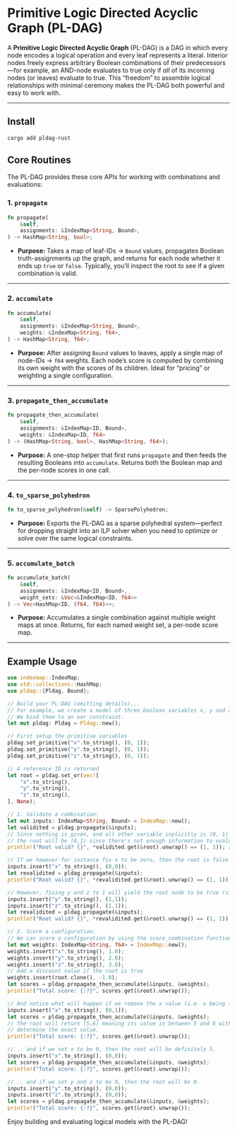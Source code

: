 # Primitive Logic Directed Acyclic Graph (PL-DAG)

A **Primitive Logic Directed Acyclic Graph** (PL-DAG) is a DAG in which every node encodes a logical operation and every leaf represents a literal. Interior nodes freely express arbitrary Boolean combinations of their predecessors—for example, an AND-node evaluates to true only if _all_ of its incoming nodes (or leaves) evaluate to true. This “freedom” to assemble logical relationships with minimal ceremony makes the PL-DAG both powerful and easy to work with.

---

## Install
```bash
cargo add pldag-rust
```

## Core Routines

The PL-DAG provides these core APIs for working with combinations and evaluations:

### 1. `propagate`

```rust
fn propagate(
    &self,
    assignments: &IndexMap<String, Bound>,
) -> HashMap<String, bool>;
```

- **Purpose:** Takes a map of leaf-IDs → `Bound` values, propagates Boolean truth-assignments up the graph, and returns for each node whether it ends up `true` or `false`. Typically, you’ll inspect the root to see if a given combination is valid.

---

### 2. `accumulate`

```rust
fn accumulate(
    &self,
    assignments: &IndexMap<String, Bound>,
    weights: &IndexMap<String, f64>,
) -> HashMap<String, f64>;
```

- **Purpose:** After assigning `Bound` values to leaves, apply a single map of node-IDs → `f64` weights. Each node’s score is computed by combining its own weight with the scores of its children. Ideal for “pricing” or weighting a single configuration.

---

### 3. `propagate_then_accumulate`

```rust
fn propagate_then_accumulate(
    &self,
    assignments: &IndexMap<ID, Bound>, 
    weights: &IndexMap<ID, f64>
) -> (HashMap<String, bool>, HashMap<String, f64>);
```

- **Purpose:** A one-stop helper that first runs `propagate` and then feeds the resulting Booleans into `accumulate`. Returns both the Boolean map and the per-node scores in one call.

---

### 4. `to_sparse_polyhedron`

```rust
fn to_sparse_polyhedron(&self) -> SparsePolyhedron;
```

- **Purpose:** Exports the PL-DAG as a sparse polyhedral system—perfect for dropping straight into an ILP solver when you need to optimize or solve over the same logical constraints.

---

### 5. `accumulate_batch`

```rust
fn accumulate_batch(
    &self, 
    assignments: &IndexMap<ID, Bound>, 
    weight_sets: &Vec<&IndexMap<ID, f64>>
) -> Vec<HashMap<ID, (f64, f64)>>;
```

- **Purpose:** Accumulates a single combination against multiple weight maps at once. Returns, for each named weight set, a per-node score map.

---

## Example Usage

```rust
use indexmap::IndexMap;
use std::collections::HashMap;
use pldag::{Pldag, Bound};

// Build your PL-DAG (omitting details)...
// For example, we create a model of three boolean variables x, y and z.
// We bind them to an xor constraint.
let mut pldag: Pldag = Pldag::new();

// First setup the primitive variables
pldag.set_primitive("x".to_string(), (0, 1));
pldag.set_primitive("y".to_string(), (0, 1));
pldag.set_primitive("z".to_string(), (0, 1));

// A reference ID is returned
let root = pldag.set_or(vec![
    "x".to_string(),
    "y".to_string(),
    "z".to_string(),
], None);

// 1. Validate a combination:
let mut inputs: IndexMap<String, Bound> = IndexMap::new();
let validited = pldag.propagate(&inputs);
// Since nothing is given, and all other variable inplicitly is (0, 1) from the pldag model,
// the root will be (0,1) since there's not enough information to evalute the root `or` node.
println!("Root valid? {}", *validited.get(&root).unwrap() == (1, 1)); // This will be False

// If we however for instance fix x to be zero, then the root is false
inputs.insert("x".to_string(), (0,0));
let revalidited = pldag.propagate(&inputs);
println!("Root valid? {}", *revalidited.get(&root).unwrap() == (1, 1)); // This will be false

// However, fixing y and z to 1 will yield the root node to be true (since the root will be true if any of x, y or z is true).
inputs.insert("y".to_string(), (1,1));
inputs.insert("z".to_string(), (1,1));
let revalidited = pldag.propagate(&inputs);
println!("Root valid? {}", *revalidited.get(&root).unwrap() == (1, 1)); // This will be true

// 2. Score a configuration:
// We can score a configuration by using the score_combination function.
let mut weights: IndexMap<String, f64> = IndexMap::new();
weights.insert("x".to_string(), 1.0);
weights.insert("y".to_string(), 2.0);
weights.insert("z".to_string(), 3.0);
// Add a discount value if the root is true
weights.insert(root.clone(), -1.0);
let scores = pldag.propagate_then_accumulate(&inputs, &weights);
println!("Total score: {:?}", scores.get(&root).unwrap());

// And notice what will happen if we remove the x value (i.e. x being (0,1))
inputs.insert("x".to_string(), (0,1));
let scores = pldag.propagate_then_accumulate(&inputs, &weights);
// The root will return (5,6) meaning its value is between 5 and 6 with not enough information to
// determine the exact value. 
println!("Total score: {:?}", scores.get(&root).unwrap());

// .. and if we set x to be 0, then the root will be definitely 5.
inputs.insert("x".to_string(), (0,0));
let scores = pldag.propagate_then_accumulate(&inputs, &weights);
println!("Total score: {:?}", scores.get(&root).unwrap());

// .. and if we set y and z to be 0, then the root will be 0.
inputs.insert("y".to_string(), (0,0));
inputs.insert("z".to_string(), (0,0));
let scores = pldag.propagate_then_accumulate(&inputs, &weights);
println!("Total score: {:?}", scores.get(&root).unwrap());
```

Enjoy building and evaluating logical models with the PL-DAG!


